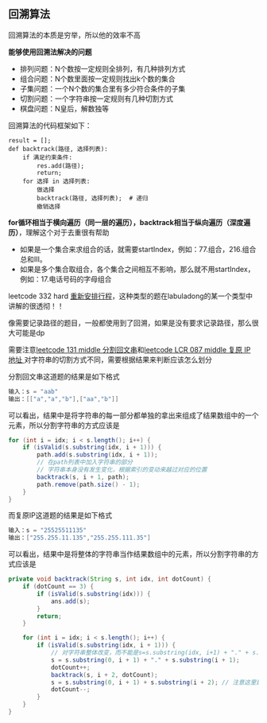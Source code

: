 ## 回溯算法

回溯算法的本质是穷举，所以他的效率不高

**能够使用回溯法解决的问题**

- 排列问题：N个数按一定规则全排列，有几种排列方式
- 组合问题：N个数里面按一定规则找出k个数的集合
- 子集问题：一个N个数的集合里有多少符合条件的子集
- 切割问题：一个字符串按一定规则有几种切割方式
- 棋盘问题：N皇后，解数独等


回溯算法的代码框架如下：
```
result = [];
def backtrack(路径, 选择列表):
    if 满足约束条件:
        res.add(路径);
        return;
    for 选择 in 选择列表:
        做选择
        backtrack(路径, 选择列表);  # 递归
        撤销选择
```
**for循环相当于横向遍历（同一层的遍历），backtrack相当于纵向遍历（深度遍历）**，理解这个对于去重很有帮助

- 如果是一个集合来求组合的话，就需要startIndex，例如：77.组合，216.组合总和III。
- 如果是多个集合取组合，各个集合之间相互不影响，那么就不用startIndex，例如：17.电话号码的字母组合


leetcode 332 hard [重新安排行程](https://leetcode.cn/problems/reconstruct-itinerary/description/)，这种类型的题在labuladong的某一个类型中讲解的很透彻！！

像需要记录路径的题目，一般都使用到了回溯，如果是没有要求记录路径，那么很大可能是dp

需要注意[leetcode 131 middle 分割回文串](https://leetcode.cn/problems/palindrome-partitioning/)和[leetcode LCR 087 middle 复原 IP 地址
](https://leetcode.cn/problems/0on3uN/description/)对字符串的切割方式不同，需要根据结果来判断应该怎么划分

分割回文串这道题的结果是如下格式
```java
输入：s = "aab"
输出：[["a","a","b"],["aa","b"]]
```
可以看出，结果中是将字符串的每一部分都单独的拿出来组成了结果数组中的一个元素，所以分割字符串的方式应该是
```java
for (int i = idx; i < s.length(); i++) {
    if (isValid(s.substring(idx, i + 1))) {
        path.add(s.substring(idx, i + 1));
        // 在path列表中加入字符串的部分
        // 字符串本身没有发生变化，根据索引的变动来越过对应的位置
        backtrack(s, i + 1, path); 
        path.remove(path.size() - 1);
    }
}
```

而复原IP这道题的结果是如下格式
```java
输入：s = "25525511135"
输出：["255.255.11.135","255.255.111.35"]
```
可以看出，结果中是将整体的字符串当作结果数组中的元素，所以分割字符串的方式应该是
```java
private void backtrack(String s, int idx, int dotCount) {
    if (dotCount == 3) {
        if (isValid(s.substring(idx))) {
            ans.add(s);
        }
        return;
    }

    for (int i = idx; i < s.length(); i++) {
        if (isValid(s.substring(idx, i + 1))) {
            // 对字符串整体改变，而不能是s=s.substring(idx, i+1) + "." + s.substring(i + 1);
            s = s.substring(0, i + 1) + "." + s.substring(i + 1);
            dotCount++;
            backtrack(s, i + 2, dotCount);
            s = s.substring(0, i + 1) + s.substring(i + 2); // 注意这里是i+2，把.跳过去
            dotCount--;
        }
    }
}
```